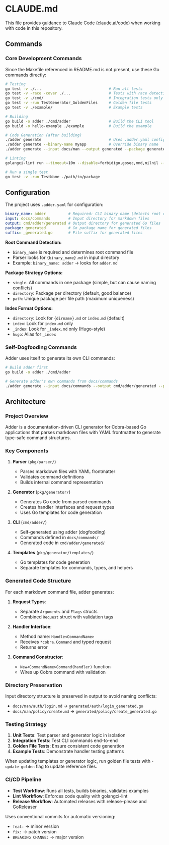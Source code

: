 # CLAUDE.md

This file provides guidance to Claude Code (claude.ai/code) when working with code in this repository.

## Commands

### Core Development Commands

Since the Makefile referenced in README.md is not present, use these Go commands directly:

```bash
# Testing
go test -v ./...                              # Run all tests
go test -v -race -cover ./...                 # Tests with race detection and coverage
go test -v ./cmd/                             # Integration tests only
go test -v -run TestGenerator_GoldenFiles     # Golden file tests
go test -v ./example/                         # Example tests

# Building
go build -o adder ./cmd/adder                 # Build the CLI tool
go build -o hello-example ./example           # Build the example

# Code Generation (after building)
./adder generate                              # Uses .adder.yaml config
./adder generate --binary-name myapp          # Override binary name
./adder generate --input docs/man --output generated --package generated

# Linting
golangci-lint run --timeout=10m --disable=forbidigo,gosec,mnd,nilnil --enable=errcheck,govet,staticcheck,unused

# Run a single test
go test -v -run TestName ./path/to/package
```

## Configuration

The project uses `.adder.yaml` for configuration:

```yaml
binary_name: adder          # Required: CLI binary name (detects root command)
input: docs/commands        # Input directory for markdown files
output: cmd/adder/generated # Output directory for generated Go files
package: generated          # Go package name for generated files
suffix: _generated.go       # File suffix for generated files
```

**Root Command Detection:**
- `binary_name` is required and determines root command file
- Parser looks for `{binary_name}.md` in input directory
- Example: `binary_name: adder` → looks for `adder.md`

**Package Strategy Options:**
- `single`: All commands in one package (simple, but can cause naming conflicts)
- `directory`: Package per directory (default, good balance)
- `path`: Unique package per file path (maximum uniqueness)

**Index Format Options:**
- `directory`: Look for `{dirname}.md` or `index.md` (default)
- `index`: Look for `index.md` only
- `_index`: Look for `_index.md` only (Hugo-style)
- `hugo`: Alias for `_index`

### Self-Dogfooding Commands

Adder uses itself to generate its own CLI commands:

```bash
# Build adder first
go build -o adder ./cmd/adder

# Generate adder's own commands from docs/commands
./adder generate --input docs/commands --output cmd/adder/generated --package generated
```

## Architecture

### Project Overview

Adder is a documentation-driven CLI generator for Cobra-based Go applications that parses markdown files with YAML frontmatter to generate type-safe command structures.

### Key Components

1. **Parser** (`pkg/parser/`)
   - Parses markdown files with YAML frontmatter
   - Validates command definitions
   - Builds internal command representation

2. **Generator** (`pkg/generator/`)
   - Generates Go code from parsed commands
   - Creates handler interfaces and request types
   - Uses Go templates for code generation

3. **CLI** (`cmd/adder/`)
   - Self-generated using adder (dogfooding)
   - Commands defined in `docs/commands/`
   - Generated code in `cmd/adder/generated/`

4. **Templates** (`pkg/generator/templates/`)
   - Go templates for code generation
   - Separate templates for commands, types, and helpers

### Generated Code Structure

For each markdown command file, adder generates:

1. **Request Types**:
   - Separate `Arguments` and `Flags` structs
   - Combined `Request` struct with validation tags

2. **Handler Interface**:
   - Method name: `Handle<CommandName>`
   - Receives `*cobra.Command` and typed request
   - Returns error

3. **Command Constructor**:
   - `New<CommandName>Command(handler)` function
   - Wires up Cobra command with validation

### Directory Preservation

Input directory structure is preserved in output to avoid naming conflicts:
- `docs/man/auth/login.md` → `generated/auth/login_generated.go`
- `docs/man/policy/create.md` → `generated/policy/create_generated.go`

### Testing Strategy

1. **Unit Tests**: Test parser and generator logic in isolation
2. **Integration Tests**: Test CLI commands end-to-end
3. **Golden File Tests**: Ensure consistent code generation
4. **Example Tests**: Demonstrate handler testing patterns

When updating templates or generator logic, run golden file tests with `-update-golden` flag to update reference files.

### CI/CD Pipeline

- **Test Workflow**: Runs all tests, builds binaries, validates examples
- **Lint Workflow**: Enforces code quality with golangci-lint
- **Release Workflow**: Automated releases with release-please and GoReleaser

Uses conventional commits for automatic versioning:
- `feat:` → minor version
- `fix:` → patch version
- `BREAKING CHANGE:` → major version